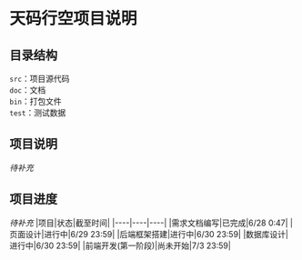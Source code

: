 # 天码行空项目说明
## 目录结构
 `src`：项目源代码  
 `doc`：文档  
 `bin`：打包文件  
 `test`：测试数据  

## 项目说明
 *待补充*
## 项目进度
*待补充*
|项目|状态|截至时间|
|----|----|----|
|需求文档编写|已完成|6/28 0:47|
|页面设计|进行中|6/29 23:59|
|后端框架搭建|进行中|6/30 23:59|
|数据库设计|进行中|6/30 23:59|
|前端开发(第一阶段)|尚未开始|7/3 23:59|
